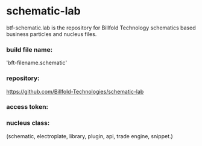 # schematic-lab

btf-schematic.lab is the repository for Billfold Technology schematics based business particles and nucleus files.

### build file name:
'bft-filename.schematic'
### repository:
https://github.com/Billfold-Technologies/schematic-lab
### access token: 
### nucleus class: 
(schematic, electroplate, library, plugin, api, trade engine, snippet.)
